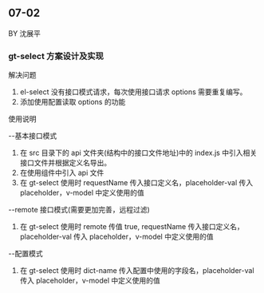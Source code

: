 ## 07-02
BY 沈展平
### gt-select 方案设计及实现

解决问题

1.  el-select 没有接口模式请求，每次使用接口请求 options 需要重复编写。
2.  添加使用配置读取 options 的功能

使用说明

--基本接口模式

1. 在 src 目录下的 api 文件夹(结构中的接口文件地址)中的 index.js 中引入相关接口文件并根据定义名导出。
2. 在使用组件中引入 api 文件
3. 在 gt-select 使用时 requestName 传入接口定义名，placeholder-val 传入 placeholder，v-model 中定义使用的值

--remote 接口模式(需要更加完善，远程过滤)

1. 在 gt-select 使用时 remote 传值 true, requestName 传入接口定义名，placeholder-val 传入 placeholder，v-model 中定义使用的值

--配置模式

1. 在 gt-select 使用时 dict-name 传入配置中使用的字段名，placeholder-val 传入 placeholder，v-model 中定义使用的值

